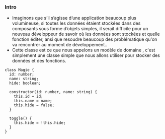 ### Intro

* Imaginons que s’il s’agisse d’une application beaucoup plus volumineuse, 
si toutes les données étaient stockées dans des composants sous forme d’objets simples,
il serait difficile pour un nouveau développeur de savoir où les données sont stockées
et  quelle fonction éditer, ansi que resoudre beaucoup des problématique qu'on va rencontrer au moment de développement..
* Cette classe est ce que nous appelons un  modèle de domaine , c'est simplement une classe simple que nous allons utiliser pour stocker des données et des fonctions.

````
class Magie {
  id: number;
  name: string;
  hide: boolean;

  constructor(id: number, name: string) {
    this.id = id;
    this.name = name;
    this.hide = false;
  }

  toggle() {
    this.hide = !this.hide;
  }
}
````
